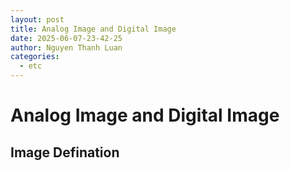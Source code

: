 ```yaml
---
layout: post
title: Analog Image and Digital Image
date: 2025-06-07-23-42-25
author: Nguyen Thanh Luan
categories:
  - etc
---
```

# Analog Image and Digital Image

## Image Defination



 